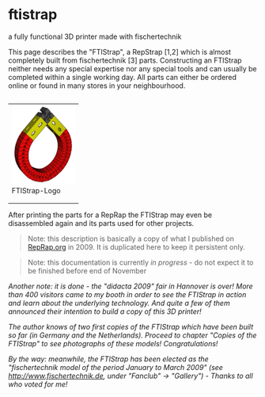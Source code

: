 # ftistrap #

a fully functional 3D printer made with fischertechnik

This page describes the "FTIStrap", a RepStrap [1,2] which is almost completely built from fischertechnik [3] parts. Constructing an FTIStrap neither needs any special expertise nor any special tools and can usually be completed within a single working day. All parts can either be ordered online or found in many stores in your neighbourhood. <table style="float:right; margin-left:10px"><tbody><tr><td>
  <img src="128px-FTIStrap-Logo.png"><br>FTIStrap-Logo
</td></tr></tbody></table> After printing the parts for a RepRap the FTIStrap may even be disassembled again and its parts used for other projects.


> Note: this description is basically a copy of what I published on [RepRap.org](https://reprap.org/wiki/FTIStrap) in 2009. It is duplicated here to keep it persistent only.

> Note: this documentation is currently _in progress_ - do not expect it to be finished before end of November

_Another note: it is done - the "didacta 2009" fair in Hannover is over! More than 400 visitors came to my booth in order to see the FTIStrap in action and learn about the underlying technology. And quite a few of them announced their intention to build a copy of this 3D printer!_

_The author knows of two first copies of the FTIStrap which have been built so far (in Germany and the Netherlands). Proceed to chapter "Copies of the FTIStrap" to see photographs of these models! Congratulations!_

_By the way: meanwhile, the FTIStrap has been elected as the "fischertechnik model of the period January to March 2009" (see http://www.fischertechnik.de, under "Fanclub" -> "Gallery") - Thanks to all who voted for me!_


